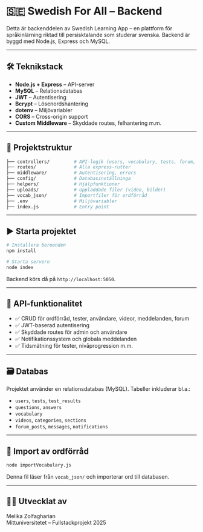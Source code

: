 
# 🇸🇪  Swedish For All – Backend

Detta är backenddelen av Swedish Learning App – en plattform för språkinlärning riktad till persisktalande som studerar svenska. Backend är byggd med Node.js, Express och MySQL.

---

## 🛠 Teknikstack

- **Node.js + Express** – API-server
- **MySQL** – Relationsdatabas
- **JWT** – Autentisering
- **Bcrypt** – Lösenordshantering
- **dotenv** – Miljövariabler
- **CORS** – Cross-origin support
- **Custom Middleware** – Skyddade routes, felhantering m.m.

---

## 📁 Projektstruktur

```bash
├── controllers/         # API-logik (users, vocabulary, tests, forum, etc.)
├── routes/              # Alla express-rutter
├── middleware/          # Autentisering, errors
├── config/              # Databasinställninga
├── helpers/             # Hjälpfunktioner 
├── uploads/             # Uppladdade filer (video, bilder)
├── vocab_json/          # Importfiler för ordförråd
├── .env                 # Miljövariabler
├── index.js             # Entry point
```

---

## ▶️ Starta projektet

```bash
# Installera beroenden
npm install

# Starta servern
node index
```

Backend körs då på `http://localhost:5050`.

---

## 🧪 API-funktionalitet

- ✅ CRUD för ordförråd, tester, användare, videor, meddelanden, forum
- ✅ JWT-baserad autentisering
- ✅ Skyddade routes för admin och användare
- ✅ Notifikationssystem och globala meddelanden
- ✅ Tidsmätning för tester, nivåprogression m.m.

---

## 🗃 Databas

Projektet använder en relationsdatabas (MySQL). Tabeller inkluderar bl.a.:

- `users`, `tests`, `test_results`
- `questions`, `answers`
- `vocabulary`
- `videos`, `categories`, `sections`
- `forum_posts`, `messages`, `notifications`


---

## 🧾 Import av ordförråd

```bash
node importVocabulary.js
```

Denna fil läser från `vocab_json/` och importerar ord till databasen.

---

## 🧑‍💻 Utvecklat av

Melika Zolfagharian  
Mittuniversitetet – Fullstackprojekt 2025
